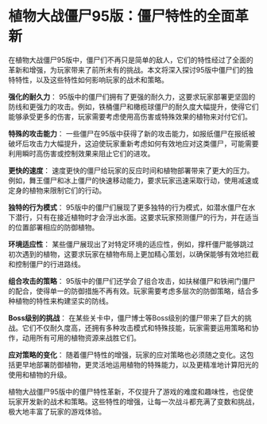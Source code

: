 # 植物大战僵尸95版：僵尸特性的全面革新

在植物大战僵尸95版中，僵尸们不再只是简单的敌人，它们的特性经过了全面的革新和增强，为玩家带来了前所未有的挑战。本文将深入探讨95版中僵尸们的独特特性，以及这些特性如何影响玩家的战术和策略。

**强化的耐久力**：
95版中的僵尸们拥有了更强的耐久力，这要求玩家部署更坚固的防线和更强力的攻击。例如，铁桶僵尸和橄榄球僵尸的耐久度大幅提升，使得它们能够承受更多的伤害，玩家需要考虑使用高伤害或特殊效果的植物来对付它们。

**特殊的攻击能力**：
一些僵尸在95版中获得了新的攻击能力，如报纸僵尸在报纸被破坏后攻击力大幅提升，这迫使玩家重新考虑如何有效地应对这类僵尸，可能需要利用瞬时高伤害或控制效果来阻止它们的进攻。

**更快的速度**：
速度更快的僵尸给玩家的反应时间和植物部署带来了更大的压力。例如，舞王僵尸和冰上僵尸的快速移动能力，要求玩家迅速采取行动，使用减速或定身的植物来限制它们的行动。

**独特的行为模式**：
95版中的僵尸们展现了更多独特的行为模式，如潜水僵尸在水下潜行，只有在接近植物时才会浮出水面。这要求玩家预测僵尸的行为，并在适当的位置部署相应的防御植物。

**环境适应性**：
某些僵尸展现出了对特定环境的适应性，例如，撑杆僵尸能够跳过初次遇到的植物，这要求玩家在植物布局上更加精心策划，以确保能够有效地拦截和控制僵尸的行进路线。

**组合攻击的策略**：
95版中的僵尸们还学会了组合攻击，如扶梯僵尸和铁闸门僵尸的配合，使得单一的防御措施不再有效。玩家需要考虑多层次的防御策略，结合多种植物的特性来构建坚实的防线。

**Boss级别的挑战**：
在某些关卡中，僵尸博士等Boss级别的僵尸带来了巨大的挑战。它们不仅耐久度高，还拥有多种攻击模式和特殊技能，玩家需要运用策略和协作，动用所有可用的植物资源来战胜它们。

**应对策略的变化**：
随着僵尸特性的增强，玩家的应对策略也必须随之变化。这包括更早地部署防御植物，更灵活地运用植物的特殊能力，以及更精准地计算阳光的使用和植物的升级。

植物大战僵尸95版中的僵尸特性革新，不仅提升了游戏的难度和趣味性，也促使玩家开发新的战术和策略。这些特性的增强，让每一次战斗都充满了变数和挑战，极大地丰富了玩家的游戏体验。